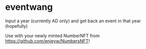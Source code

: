 # eventwang
Input a year (currently AD only) and get back an event in that year (hopefully)

Use with your newly minted NumberNFT from https://github.com/enjeyw/NumbersNFT!